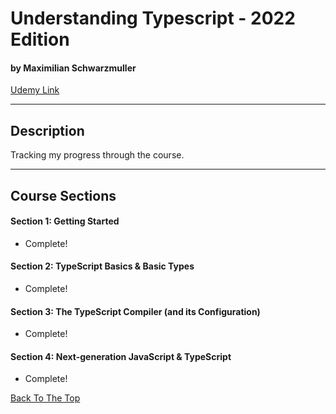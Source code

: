 # Understanding Typescript - 2022 Edition

#### by Maximilian Schwarzmuller

[Udemy Link](https://www.udemy.com/course/understanding-typescript/)

---

## Description

Tracking my progress through the course.

---

## Course Sections

#### Section 1: Getting Started

- Complete!

#### Section 2: TypeScript Basics & Basic Types

- Complete!

#### Section 3: The TypeScript Compiler (and its Configuration)

- Complete!

#### Section 4: Next-generation JavaScript & TypeScript

- Complete!

[Back To The Top](#understanding-typescript---2022-edition)
